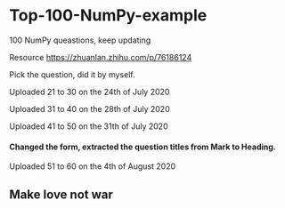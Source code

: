 # Top-100-NumPy-example
100 NumPy queastions, keep updating

Resource https://zhuanlan.zhihu.com/p/76186124

Pick the question, did it by myself.

Uploaded 21 to 30 on the 24th of July 2020 

Uploaded 31 to 40 on the 28th of July 2020 

Uploaded 41 to 50 on the 31th of July 2020 

#### Changed the form, extracted the question titles from Mark to Heading.

Uploaded 51 to 60 on the 4th of August 2020

## Make love not war
